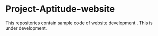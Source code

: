 # Project-Aptitude-website
This repositories contain sample code of website development .
This is under development.
